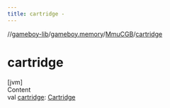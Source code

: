 ```yaml
---
title: cartridge -
---
```

//[gameboy-lib](../../index.md)/[gameboy.memory](../index.md)/[MmuCGB](index.md)/[cartridge](cartridge.md)



# cartridge  
[jvm]  
Content  
val [cartridge](cartridge.md): [Cartridge](../../gameboy.memory.cartridge/-cartridge/index.md)  



